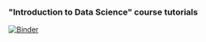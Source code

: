 ﻿### "Introduction to Data Science" course tutorials

 [![Binder](https://mybinder.org/badge_logo.svg)](https://mybinder.org/v2/gh/falex-aimri/intro_ds_tut/HEAD)
